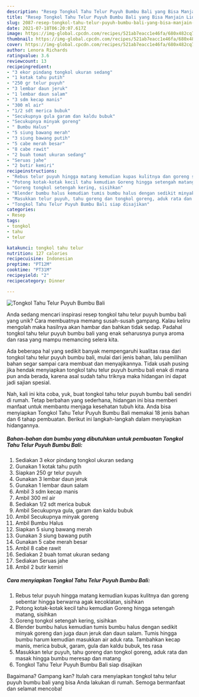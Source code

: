 ```yaml
---
description: "Resep Tongkol Tahu Telur Puyuh Bumbu Bali yang Bisa Manjain Lidah"
title: "Resep Tongkol Tahu Telur Puyuh Bumbu Bali yang Bisa Manjain Lidah"
slug: 2087-resep-tongkol-tahu-telur-puyuh-bumbu-bali-yang-bisa-manjain-lidah
date: 2021-07-18T06:20:07.617Z
image: https://img-global.cpcdn.com/recipes/521ab7eacc1e46fa/680x482cq70/tongkol-tahu-telur-puyuh-bumbu-bali-foto-resep-utama.jpg
thumbnail: https://img-global.cpcdn.com/recipes/521ab7eacc1e46fa/680x482cq70/tongkol-tahu-telur-puyuh-bumbu-bali-foto-resep-utama.jpg
cover: https://img-global.cpcdn.com/recipes/521ab7eacc1e46fa/680x482cq70/tongkol-tahu-telur-puyuh-bumbu-bali-foto-resep-utama.jpg
author: Lenora Richards
ratingvalue: 3.6
reviewcount: 13
recipeingredient:
- "3 ekor pindang tongkol ukuran sedang"
- "1 kotak tahu putih"
- "250 gr telur puyuh"
- "3 lembar daun jeruk"
- "1 lembar daun salam"
- "3 sdm kecap manis"
- "300 ml air"
- "1/2 sdt merica bubuk"
- "Secukupnya gula garam dan kaldu bubuk"
- "Secukupnya minyak goreng"
- " Bumbu Halus"
- "5 siung bawang merah"
- "3 siung bawang putih"
- "5 cabe merah besar"
- "8 cabe rawit"
- "2 buah tomat ukuran sedang"
- "Seruas jahe"
- "2 butir kemiri"
recipeinstructions:
- "Rebus telur puyuh hingga matang kemudian kupas kulitnya dan goreng sebentar hingga berwarna agak kecoklatan, sisihkan"
- "Potong kotak-kotak kecil tahu kemudian Goreng hingga setengah matang, sisihkan"
- "Goreng tongkol setengah kering, sisihkan"
- "Blender bumbu halus kemudian tumis bumbu halus dengan sedikit minyak goreng dan juga daun jeruk dan daun salam. Tumis hingga bumbu harum kemudian masukkan air aduk rata. Tambahkan kecap manis, merica bubuk, garam, gula dan kaldu bubuk, tes rasa"
- "Masukkan telur puyuh, tahu goreng dan tongkol goreng, aduk rata dan masak hingga bumbu meresap dan matang"
- "Tongkol Tahu Telur Puyuh Bumbu Bali siap disajikan"
categories:
- Resep
tags:
- tongkol
- tahu
- telur

katakunci: tongkol tahu telur 
nutrition: 127 calories
recipecuisine: Indonesian
preptime: "PT12M"
cooktime: "PT31M"
recipeyield: "2"
recipecategory: Dinner

---
```



![Tongkol Tahu Telur Puyuh Bumbu Bali](https://img-global.cpcdn.com/recipes/521ab7eacc1e46fa/680x482cq70/tongkol-tahu-telur-puyuh-bumbu-bali-foto-resep-utama.jpg)

Anda sedang mencari inspirasi resep tongkol tahu telur puyuh bumbu bali yang unik? Cara membuatnya memang susah-susah gampang. Kalau keliru mengolah maka hasilnya akan hambar dan bahkan tidak sedap. Padahal tongkol tahu telur puyuh bumbu bali yang enak seharusnya punya aroma dan rasa yang mampu memancing selera kita.



Ada beberapa hal yang sedikit banyak mempengaruhi kualitas rasa dari tongkol tahu telur puyuh bumbu bali, mulai dari jenis bahan, lalu pemilihan bahan segar sampai cara membuat dan menyajikannya. Tidak usah pusing jika hendak menyiapkan tongkol tahu telur puyuh bumbu bali enak di mana pun anda berada, karena asal sudah tahu triknya maka hidangan ini dapat jadi sajian spesial.


Nah, kali ini kita coba, yuk, buat tongkol tahu telur puyuh bumbu bali sendiri di rumah. Tetap berbahan yang sederhana, hidangan ini bisa memberi manfaat untuk membantu menjaga kesehatan tubuh kita. Anda bisa menyiapkan Tongkol Tahu Telur Puyuh Bumbu Bali memakai 18 jenis bahan dan 6 tahap pembuatan. Berikut ini langkah-langkah dalam menyiapkan hidangannya.

<!--inarticleads1-->

##### Bahan-bahan dan bumbu yang dibutuhkan untuk pembuatan Tongkol Tahu Telur Puyuh Bumbu Bali:

1. Sediakan 3 ekor pindang tongkol ukuran sedang
1. Gunakan 1 kotak tahu putih
1. Siapkan 250 gr telur puyuh
1. Gunakan 3 lembar daun jeruk
1. Gunakan 1 lembar daun salam
1. Ambil 3 sdm kecap manis
1. Ambil 300 ml air
1. Sediakan 1/2 sdt merica bubuk
1. Ambil Secukupnya gula, garam dan kaldu bubuk
1. Ambil Secukupnya minyak goreng
1. Ambil  Bumbu Halus
1. Siapkan 5 siung bawang merah
1. Gunakan 3 siung bawang putih
1. Gunakan 5 cabe merah besar
1. Ambil 8 cabe rawit
1. Sediakan 2 buah tomat ukuran sedang
1. Sediakan Seruas jahe
1. Ambil 2 butir kemiri




<!--inarticleads2-->

##### Cara menyiapkan Tongkol Tahu Telur Puyuh Bumbu Bali:

1. Rebus telur puyuh hingga matang kemudian kupas kulitnya dan goreng sebentar hingga berwarna agak kecoklatan, sisihkan
1. Potong kotak-kotak kecil tahu kemudian Goreng hingga setengah matang, sisihkan
1. Goreng tongkol setengah kering, sisihkan
1. Blender bumbu halus kemudian tumis bumbu halus dengan sedikit minyak goreng dan juga daun jeruk dan daun salam. Tumis hingga bumbu harum kemudian masukkan air aduk rata. Tambahkan kecap manis, merica bubuk, garam, gula dan kaldu bubuk, tes rasa
1. Masukkan telur puyuh, tahu goreng dan tongkol goreng, aduk rata dan masak hingga bumbu meresap dan matang
1. Tongkol Tahu Telur Puyuh Bumbu Bali siap disajikan




Bagaimana? Gampang kan? Itulah cara menyiapkan tongkol tahu telur puyuh bumbu bali yang bisa Anda lakukan di rumah. Semoga bermanfaat dan selamat mencoba!
